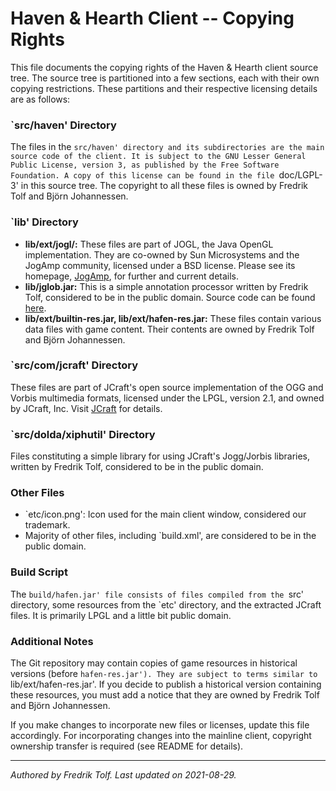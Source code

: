 # Haven & Hearth Client -- Copying Rights

This file documents the copying rights of the Haven & Hearth client source tree. The source tree is partitioned into a few sections, each with their own copying restrictions. These partitions and their respective licensing details are as follows:

### `src/haven' Directory
The files in the `src/haven' directory and its subdirectories are the main source code of the client. It is subject to the GNU Lesser General Public License, version 3, as published by the Free Software Foundation. A copy of this license can be found in the file `doc/LGPL-3' in this source tree. The copyright to all these files is owned by Fredrik Tolf and Björn Johannessen.

### `lib' Directory
- **lib/ext/jogl/:** These files are part of JOGL, the Java OpenGL implementation. They are co-owned by Sun Microsystems and the JogAmp community, licensed under a BSD license. Please see its homepage, [JogAmp](http://jogamp.org/), for further and current details.
- **lib/jglob.jar:** This is a simple annotation processor written by Fredrik Tolf, considered to be in the public domain. Source code can be found [here](http://www.dolda2000.com/gitweb/?p=jglob.git).
- **lib/ext/builtin-res.jar, lib/ext/hafen-res.jar:** These files contain various data files with game content. Their contents are owned by Fredrik Tolf and Björn Johannessen. 

### `src/com/jcraft' Directory
These files are part of JCraft's open source implementation of the OGG and Vorbis multimedia formats, licensed under the LPGL, version 2.1, and owned by JCraft, Inc. Visit [JCraft](http://www.jcraft.com/jorbis/) for details.

### `src/dolda/xiphutil' Directory
Files constituting a simple library for using JCraft's Jogg/Jorbis libraries, written by Fredrik Tolf, considered to be in the public domain.

### Other Files
- `etc/icon.png': Icon used for the main client window, considered our trademark.
- Majority of other files, including `build.xml', are considered to be in the public domain.

### Build Script
The `build/hafen.jar' file consists of files compiled from the `src' directory, some resources from the `etc' directory, and the extracted JCraft files. It is primarily LPGL and a little bit public domain.

### Additional Notes
The Git repository may contain copies of game resources in historical versions (before `hafen-res.jar'). They are subject to terms similar to `lib/ext/hafen-res.jar'. If you decide to publish a historical version containing these resources, you must add a notice that they are owned by Fredrik Tolf and Björn Johannessen.

If you make changes to incorporate new files or licenses, update this file accordingly. For incorporating changes into the mainline client, copyright ownership transfer is required (see README for details).

---

*Authored by Fredrik Tolf. Last updated on 2021-08-29.*

